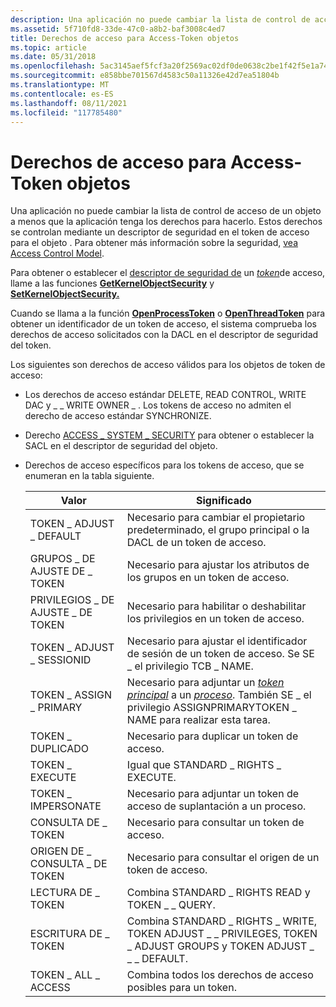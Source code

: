 ```yaml
---
description: Una aplicación no puede cambiar la lista de control de acceso de un objeto a menos que la aplicación tenga los derechos para hacerlo.
ms.assetid: 5f710fd8-33de-47c0-a8b2-baf3008c4ed7
title: Derechos de acceso para Access-Token objetos
ms.topic: article
ms.date: 05/31/2018
ms.openlocfilehash: 5ac3145aef5fcf3a20f2569ac02df0de0638c2be1f42f5e1a74785d8ae1aedb3
ms.sourcegitcommit: e858bbe701567d4583c50a11326e42d7ea51804b
ms.translationtype: MT
ms.contentlocale: es-ES
ms.lasthandoff: 08/11/2021
ms.locfileid: "117785480"
---
```

# <a name="access-rights-for-access-token-objects"></a>Derechos de acceso para Access-Token objetos

Una aplicación no puede cambiar la lista de control de acceso de un objeto a menos que la aplicación tenga los derechos para hacerlo. Estos derechos se controlan mediante un descriptor de seguridad en el token de acceso para el objeto . Para obtener más información sobre la seguridad, [vea Access Control Model](access-control-model.md).

Para obtener o establecer el [descriptor de seguridad de](security-descriptors.md) un [*token*](/windows/desktop/SecGloss/a-gly)de acceso, llame a las funciones [**GetKernelObjectSecurity**](/windows/win32/api/securitybaseapi/nf-securitybaseapi-getkernelobjectsecurity) y [**SetKernelObjectSecurity.**](/windows/win32/api/securitybaseapi/nf-securitybaseapi-setkernelobjectsecurity)

Cuando se llama a la función [**OpenProcessToken**](/windows/win32/api/processthreadsapi/nf-processthreadsapi-openprocesstoken) o [**OpenThreadToken**](/windows/win32/api/processthreadsapi/nf-processthreadsapi-openthreadtoken) para obtener [](access-rights-and-access-masks.md) un identificador de un token de acceso, el sistema comprueba los derechos de acceso solicitados con la DACL en el descriptor de seguridad del token.

Los siguientes son derechos de acceso válidos para los objetos de token de acceso:

-   Los derechos de acceso estándar DELETE, READ CONTROL, WRITE DAC y \_ \_ WRITE OWNER \_ . [](standard-access-rights.md) Los tokens de acceso no admiten el derecho de acceso estándar SYNCHRONIZE.
-   Derecho [ACCESS \_ SYSTEM \_ SECURITY](sacl-access-right.md) para obtener o establecer la SACL en el descriptor de seguridad del objeto.
-   Derechos de acceso específicos para los tokens de acceso, que se enumeran en la tabla siguiente.

    | Valor                     | Significado                                                                                                                                                                                                                                                                           |
    |---------------------------|-----------------------------------------------------------------------------------------------------------------------------------------------------------------------------------------------------------------------------------------------------------------------------------|
    | TOKEN \_ ADJUST \_ DEFAULT    | Necesario para cambiar el propietario predeterminado, el grupo principal o la DACL de un token de acceso.                                                                                                                                                                                                  |
    | GRUPOS \_ DE AJUSTE DE \_ TOKEN     | Necesario para ajustar los atributos de los grupos en un token de acceso.                                                                                                                                                                                                               |
    | PRIVILEGIOS \_ DE AJUSTE \_ DE TOKEN | Necesario para habilitar o deshabilitar los privilegios en un token de acceso.                                                                                                                                                                                                                  |
    | TOKEN \_ ADJUST \_ SESSIONID  | Necesario para ajustar el identificador de sesión de un token de acceso. Se SE \_ el privilegio TCB \_ NAME.                                                                                                                                                                                    |
    | TOKEN \_ ASSIGN \_ PRIMARY    | Necesario para adjuntar un [*token principal*](/windows/desktop/SecGloss/p-gly) a un [*proceso*](/windows/desktop/SecGloss/p-gly). También SE \_ el privilegio ASSIGNPRIMARYTOKEN \_ NAME para realizar esta tarea. |
    | TOKEN \_ DUPLICADO          | Necesario para duplicar un token de acceso.                                                                                                                                                                                                                                            |
    | TOKEN \_ EXECUTE            | Igual que STANDARD \_ RIGHTS \_ EXECUTE.                                                                                                                                                                                                                                                |
    | TOKEN \_ IMPERSONATE        | Necesario para adjuntar un token de acceso de suplantación a un proceso.                                                                                                                                                                                                                    |
    | CONSULTA DE \_ TOKEN              | Necesario para consultar un token de acceso.                                                                                                                                                                                                                                                |
    | ORIGEN DE \_ CONSULTA \_ DE TOKEN      | Necesario para consultar el origen de un token de acceso.                                                                                                                                                                                                                                  |
    | LECTURA DE \_ TOKEN               | Combina STANDARD \_ RIGHTS READ y TOKEN \_ \_ QUERY.                                                                                                                                                                                                                                 |
    | ESCRITURA DE \_ TOKEN              | Combina STANDARD \_ RIGHTS \_ WRITE, TOKEN ADJUST \_ \_ PRIVILEGES, TOKEN \_ ADJUST GROUPS y TOKEN ADJUST \_ \_ \_ DEFAULT.                                                                                                                                                                   |
    | TOKEN \_ ALL \_ ACCESS        | Combina todos los derechos de acceso posibles para un token.                                                                                                                                                                                                                                  |

    

     

 

 
